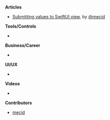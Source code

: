 
**Articles**

* [Submitting values to SwiftUI view](https://swiftwithmajid.com/2021/07/21/submitting-values-to-swiftui-view/), by [@mecid](https://twitter.com/mecid)

**Tools/Controls**

* 

**Business/Career**

* 

**UI/UX**

* 

**Videos**

* 

**Contributors**

* [mecid](https://github.com/mecid)

